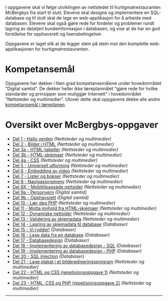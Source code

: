 I oppgavene skal vi følge utviklingen av nettstedet til hurtigmatrestauranten McBergbys fra start til slutt. Elevene skal designe og implementere en SQL-database og til slutt skal de lage en web-applikasjon for å arbeide med databasen. Elevene skal også gjøre rede for fordeler og problemer rundt lagring av detaljert kundeinformasjon i databasen, og vise at de har en god forståelse for opphavsrett og lisensbetingelser.

Oppgavene er laget slik at de legger stein på stein mot den komplette web-applikasjonen for hurtigmatrestauranten.

Kompetansemål
=============
Oppgavene her dekker i liten grad kompetansemålene under hovedområdet "Digital samtid". De dekker heller ikke læreplanmålet "gjøre rede for hvilke standarder og prinsipper som muliggjør Internett" i hovedområdet "Nettsteder og multimedier". Utover dette skal oppgavene dekke alle andre [kompetansemål i læreplanen](https://github.com/fagstoff/IT1/blob/master/L%C3%A6replan/index.md).

Oversikt over McBergbys-oppgaver
================================
 * [Del 1 - Hallo verden](https://github.com/fagstoff/IT1/blob/master/Oppgaver/McBergbys/Nettsteder%20og%20multimedier/McBergbys%20-%20del%2001.md) *(Nettsteder og multimedier)*
 * [Del 2 - Bilder i HTML](https://github.com/fagstoff/IT1/blob/master/Oppgaver/McBergbys/Nettsteder%20og%20multimedier/McBergbys%20-%20del%2002.md) *(Nettsteder og multimedier)*
 * [Del 3a - HTML-tabeller](https://github.com/fagstoff/IT1/blob/master/Oppgaver/McBergbys/Nettsteder%20og%20multimedier/McBergbys%20-%20del%2003a.md) *(Nettsteder og multimedier)*
 * [Del 3b - HTML-skjemaer](https://github.com/fagstoff/IT1/blob/master/Oppgaver/McBergbys/Nettsteder%20og%20multimedier/McBergbys%20-%20del%2003b.md) *(Nettsteder og multimedier)*
 * [Del 4a - CSS](https://github.com/fagstoff/IT1/blob/master/Oppgaver/McBergbys/Nettsteder%20og%20multimedier/McBergbys%20-%20del%2004a.md) *(Nettsteder og multimedier)*
 * [Del 5 - Universell utforming](https://github.com/fagstoff/IT1/blob/master/Oppgaver/McBergbys/Nettsteder%20og%20multimedier/McBergbys%20-%20del%2005.md) *(Nettsteder og multimedier)*
 * [Del 6 - Embedding av video](https://github.com/fagstoff/IT1/blob/master/Oppgaver/McBergbys/Nettsteder%20og%20multimedier/McBergbys%20-%20del%2006.md) *(Nettsteder og multimedier)*
 * [Del 7 - Lister og bokser](https://github.com/fagstoff/IT1/blob/master/Oppgaver/McBergbys/Nettsteder%20og%20multimedier/McBergbys%20-%20del%2007.md) *(Nettsteder og multimedier)*
 * [Del 8 - Navigasjonsmeny](https://github.com/fagstoff/IT1/blob/master/Oppgaver/McBergbys/Nettsteder%20og%20multimedier/McBergbys%20-%20del%2008.md) *(Nettsteder og multimedier)*
 * [Del 8X - Mobiltilpassede nettsider](https://github.com/fagstoff/IT1/blob/master/Oppgaver/McBergbys/Nettsteder%20og%20multimedier/McBergbys%20-%20del%2008X.md) *(Nettsteder og multimedier)*
 * [Del 9a - Personvern](https://github.com/fagstoff/IT1/blob/master/Oppgaver/McBergbys/Digital%20samtid/McBergbys%20-%20del%2009a.md) *(Digital samtid)*
 * [Del 9b - Opphavsrett](https://github.com/fagstoff/IT1/blob/master/Oppgaver/McBergbys/Digital%20samtid/McBergbys%20-%20del%2009b.md) *(Digital samtid)*
 * [Del 10 - Lær deg PHP](https://github.com/fagstoff/IT1/blob/master/Oppgaver/McBergbys/Nettsteder%20og%20multimedier/McBergbys%20-%20del%2010.md) *(Nettsteder og multimedier)*
 * [Del 11 - Motta innhold fra HTML-skjemaer](https://github.com/fagstoff/IT1/blob/master/Oppgaver/McBergbys/Nettsteder%20og%20multimedier/McBergbys%20-%20del%2011.md) *(Nettsteder og multimedier)*
 * [Del 12 - Dynamiske nettsider](https://github.com/fagstoff/IT1/blob/master/Oppgaver/McBergbys/Nettsteder%20og%20multimedier/McBergbys%20-%20del%2012.md) *(Nettsteder og multimedier)*
 * [Del 13 - Validering av skjemadata](https://github.com/fagstoff/IT1/blob/master/Oppgaver/McBergbys/Nettsteder%20og%20multimedier/McBergbys%20-%20del%2013.md) *(Nettsteder og multimedier)*
 * [Del 14 - Lagring av skjemadata til database](https://github.com/fagstoff/IT1/blob/master/Oppgaver/McBergbys/Databaser/McBergbys%20-%20del%2014.md) *(Databaser)*
 * [Del 15 - Vi rydder!](https://github.com/fagstoff/IT1/blob/master/Oppgaver/McBergbys/Databaser/McBergbys%20-%20del%2015.md) *(Databaser)*
 * [Del 16 - Lese data fra en database](https://github.com/fagstoff/IT1/blob/master/Oppgaver/McBergbys/Databaser/McBergbys%20-%20del%2016.md) *(Databaser)*
 * [Del 17 - Databasedesign](https://github.com/fagstoff/IT1/blob/master/Oppgaver/McBergbys/Databaser/McBergbys%20-%20del%2017.md) *(Databaser)*
 * [Del 18 - Implementering av databasedesign - SQL](https://github.com/fagstoff/IT1/blob/master/Oppgaver/McBergbys/Databaser/McBergbys%20-%20del%2018.md) *(Databaser)*
 * [Del 19 - Implementering av databasedesign - PHP](https://github.com/fagstoff/IT1/blob/master/Oppgaver/McBergbys/Databaser/McBergbys%20-%20del%2019.md) *(Databaser)*
 * [Del 20 - SQL injection](https://github.com/fagstoff/IT1/blob/master/Oppgaver/McBergbys/Databaser/McBergbys%20-%20del%2020.md) *(Databaser)*
 * [Del 21 - Lage plakat i et bilderedigeringsprogram](https://github.com/fagstoff/IT1/blob/master/Oppgaver/McBergbys/Nettsteder%20og%20multimedier/McBergbys%20-%20del%2021.md) *(Nettsteder og multimedier)*
 * [Del 22 - HTML og CSS (repetisjonsoppgave 1)](https://github.com/fagstoff/IT1/blob/master/Oppgaver/McBergbys/Nettsteder%20og%20multimedier/McBergbys%20-%20del%2022.md) *(Nettsteder og multimedier)*
 * [Del 23 - HTML, CSS og PHP (repetisjonsoppgave 2)](https://github.com/fagstoff/IT1/blob/master/Oppgaver/McBergbys/Nettsteder%20og%20multimedier/McBergbys%20-%20del%2023.md) *(Nettsteder og multimedier)*

--- 
